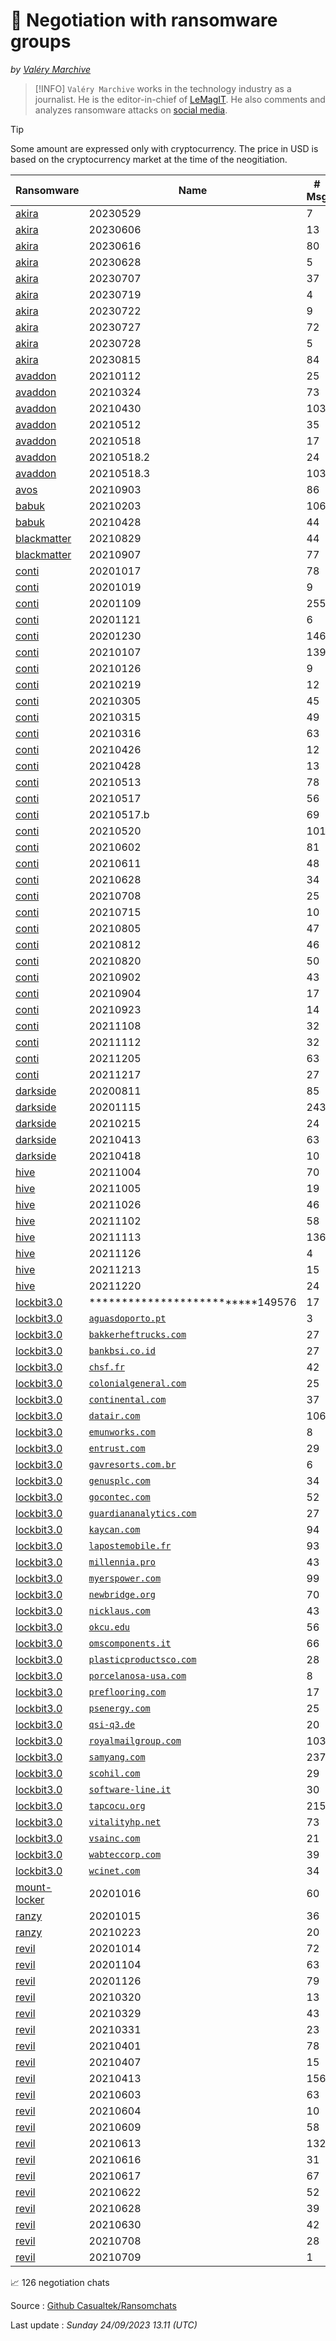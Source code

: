 
# 💬 Negotiation with ransomware groups

_by [Valéry Marchive](https://twitter.com/ValeryMarchive)_

> [!INFO]
> `Valéry Marchive` works in the technology industry as a journalist. He is the editor-in-chief of [LeMagIT](https://www.lemagit.fr). He also comments and analyzes ransomware attacks on [social media](https://twitter.com/valerymarchive?lang=en).
 
> [!TIP]
> Some amount are expressed only with cryptocurrency. The price in USD is based on the cryptocurrency market at the time of the neogitiation.
 
| Ransomware | Name | # Msg | Chat | Initial Ransom | Negotiated Ransom | Paid |
|---|---|---|---|---|---|---|
| [akira](group/akira)  | 20230529  | 7 | <a href="/#/negotiation/akira/20230529.html"> 💬 </a> |  $ 900,000 | N/A ||
| [akira](group/akira)  | 20230606  | 13 | <a href="/#/negotiation/akira/20230606.html"> 💬 </a> |  N/A | N/A ||
| [akira](group/akira)  | 20230616  | 80 | <a href="/#/negotiation/akira/20230616.html"> 💬 </a> |  $160,000 | $75,000 |💸|
| [akira](group/akira)  | 20230628  | 5 | <a href="/#/negotiation/akira/20230628.html"> 💬 </a> |  N/A | N/A ||
| [akira](group/akira)  | 20230707  | 37 | <a href="/#/negotiation/akira/20230707.html"> 💬 </a> |  $350,000 | $280,000 ||
| [akira](group/akira)  | 20230719  | 4 | <a href="/#/negotiation/akira/20230719.html"> 💬 </a> |  N/A | N/A ||
| [akira](group/akira)  | 20230722  | 9 | <a href="/#/negotiation/akira/20230722.html"> 💬 </a> |  N/A | N/A ||
| [akira](group/akira)  | 20230727  | 72 | <a href="/#/negotiation/akira/20230727.html"> 💬 </a> |  $250,000 | $110,000 |💸|
| [akira](group/akira)  | 20230728  | 5 | <a href="/#/negotiation/akira/20230728.html"> 💬 </a> |  N/A | N/A ||
| [akira](group/akira)  | 20230815  | 84 | <a href="/#/negotiation/akira/20230815.html"> 💬 </a> |  $2,400,000 | $1,000,000 |💸|
| [avaddon](group/avaddon)  | 20210112  | 25 | <a href="/#/negotiation/avaddon/20210112.html"> 💬 </a> |  $1,000,000 | $200,000 ||
| [avaddon](group/avaddon)  | 20210324  | 73 | <a href="/#/negotiation/avaddon/20210324.html"> 💬 </a> |  $45,000 | $30,000 ||
| [avaddon](group/avaddon)  | 20210430  | 103 | <a href="/#/negotiation/avaddon/20210430.html"> 💬 </a> |  $300,000 | $150,000 ||
| [avaddon](group/avaddon)  | 20210512  | 35 | <a href="/#/negotiation/avaddon/20210512.html"> 💬 </a> |  $1300 | N/A |💸|
| [avaddon](group/avaddon)  | 20210518  | 17 | <a href="/#/negotiation/avaddon/20210518.html"> 💬 </a> |  $400,000 | N/A ||
| [avaddon](group/avaddon)  | 20210518.2  | 24 | <a href="/#/negotiation/avaddon/20210518_2.html"> 💬 </a> |  N/A | N/A ||
| [avaddon](group/avaddon)  | 20210518.3  | 103 | <a href="/#/negotiation/avaddon/20210518_3.html"> 💬 </a> |  $80,000 | $30,000 ||
| [avos](group/avos)  | 20210903  | 86 | <a href="/#/negotiation/avos/20210903.html"> 💬 </a> |  $150,000 | $85,000 ||
| [babuk](group/babuk)  | 20210203  | 106 | <a href="/#/negotiation/babuk/20210203.html"> 💬 </a> |  $400,000 | $85,000 ||
| [babuk](group/babuk)  | 20210428  | 44 | <a href="/#/negotiation/babuk/20210428.html"> 💬 </a> |  $1,000,000 | $500,000 ||
| [blackmatter](group/blackmatter)  | 20210829  | 44 | <a href="/#/negotiation/blackmatter/20210829.html"> 💬 </a> |  $5,000,000 | $1,5000,000 ||
| [blackmatter](group/blackmatter)  | 20210907  | 77 | <a href="/#/negotiation/blackmatter/20210907.html"> 💬 </a> |  $15,000,000 | $13,500,000 ||
| [conti](group/conti)  | 20201017  | 78 | <a href="/#/negotiation/conti/20201017.html"> 💬 </a> |  $867,874.20 | $244,589.10 ||
| [conti](group/conti)  | 20201019  | 9 | <a href="/#/negotiation/conti/20201019.html"> 💬 </a> |  $848,915.20 | N/A ||
| [conti](group/conti)  | 20201109  | 255 | <a href="/#/negotiation/conti/20201109.html"> 💬 </a> |  $15,000,000 | $4,100,000 ||
| [conti](group/conti)  | 20201121  | 6 | <a href="/#/negotiation/conti/20201121.html"> 💬 </a> |  $14,000,000 | N/A ||
| [conti](group/conti)  | 20201230  | 146 | <a href="/#/negotiation/conti/20201230.html"> 💬 </a> |  $8,500,000 | $450,000 |💸|
| [conti](group/conti)  | 20210107  | 139 | <a href="/#/negotiation/conti/20210107.html"> 💬 </a> |  $900,000 | $162,792 |💸|
| [conti](group/conti)  | 20210126  | 9 | <a href="/#/negotiation/conti/20210126.html"> 💬 </a> |  $1,200,000 | N/A ||
| [conti](group/conti)  | 20210219  | 12 | <a href="/#/negotiation/conti/20210219.html"> 💬 </a> |  $1,500,000 | $1,050,000 ||
| [conti](group/conti)  | 20210305  | 45 | <a href="/#/negotiation/conti/20210305.html"> 💬 </a> |  $900,000 | $450,000 ||
| [conti](group/conti)  | 20210315  | 49 | <a href="/#/negotiation/conti/20210315.html"> 💬 </a> |  $1,100,000 | $100,000 |💸|
| [conti](group/conti)  | 20210316  | 63 | <a href="/#/negotiation/conti/20210316.html"> 💬 </a> |  $920,000 | $172,000 |💸|
| [conti](group/conti)  | 20210426  | 12 | <a href="/#/negotiation/conti/20210426.html"> 💬 </a> |  $1,700,000 | N/A ||
| [conti](group/conti)  | 20210428  | 13 | <a href="/#/negotiation/conti/20210428.html"> 💬 </a> |  $4,000,000 | N/A ||
| [conti](group/conti)  | 20210513  | 78 | <a href="/#/negotiation/conti/20210513.html"> 💬 </a> |  $200,000 | $100,000 |💸|
| [conti](group/conti)  | 20210517  | 56 | <a href="/#/negotiation/conti/20210517.html"> 💬 </a> |  $400,000 | $200 ||
| [conti](group/conti)  | 20210517.b  | 69 | <a href="/#/negotiation/conti/20210517_b.html"> 💬 </a> |  $1.350.000 | $350,000 ||
| [conti](group/conti)  | 20210520  | 101 | <a href="/#/negotiation/conti/20210520.html"> 💬 </a> |  $900,000 | $325,000 |💸|
| [conti](group/conti)  | 20210602  | 81 | <a href="/#/negotiation/conti/20210602.html"> 💬 </a> |  $1,700,000 | N/A ||
| [conti](group/conti)  | 20210611  | 48 | <a href="/#/negotiation/conti/20210611.html"> 💬 </a> |  $600,000 | $256,000 |💸|
| [conti](group/conti)  | 20210628  | 34 | <a href="/#/negotiation/conti/20210628.html"> 💬 </a> | |||
| [conti](group/conti)  | 20210708  | 25 | <a href="/#/negotiation/conti/20210708.html"> 💬 </a> |  $350,000 | $280,000 ||
| [conti](group/conti)  | 20210715  | 10 | <a href="/#/negotiation/conti/20210715.html"> 💬 </a> |  $720,000 | N/A ||
| [conti](group/conti)  | 20210805  | 47 | <a href="/#/negotiation/conti/20210805.html"> 💬 </a> |  $3.000.000 | $200,000 ||
| [conti](group/conti)  | 20210812  | 46 | <a href="/#/negotiation/conti/20210812.html"> 💬 </a> |  $300,650 | $150,000 |💸|
| [conti](group/conti)  | 20210820  | 50 | <a href="/#/negotiation/conti/20210820.html"> 💬 </a> |  $980,000 | $350,000 |💸|
| [conti](group/conti)  | 20210902  | 43 | <a href="/#/negotiation/conti/20210902.html"> 💬 </a> |  $850,000 | $635,000 ||
| [conti](group/conti)  | 20210904  | 17 | <a href="/#/negotiation/conti/20210904.html"> 💬 </a> |  $980,000 | $735,000 ||
| [conti](group/conti)  | 20210923  | 14 | <a href="/#/negotiation/conti/20210923.html"> 💬 </a> |  $100,000 | N/A ||
| [conti](group/conti)  | 20211108  | 32 | <a href="/#/negotiation/conti/20211108.html"> 💬 </a> |  $1,200,000 | $840,000 ||
| [conti](group/conti)  | 20211112  | 32 | <a href="/#/negotiation/conti/20211112.html"> 💬 </a> |  $1,950,000 | N/A ||
| [conti](group/conti)  | 20211205  | 63 | <a href="/#/negotiation/conti/20211205.html"> 💬 </a> |  $950,000 | $170,000 |💸|
| [conti](group/conti)  | 20211217  | 27 | <a href="/#/negotiation/conti/20211217.html"> 💬 </a> | |||
| [darkside](group/darkside)  | 20200811  | 85 | <a href="/#/negotiation/darkside/20200811.html"> 💬 </a> |  $2,000,000 | N/A ||
| [darkside](group/darkside)  | 20201115  | 243 | <a href="/#/negotiation/darkside/20201115.html"> 💬 </a> |  $1,000,000 | $350,000 |💸|
| [darkside](group/darkside)  | 20210215  | 24 | <a href="/#/negotiation/darkside/20210215.html"> 💬 </a> |  N/A | $250,000 |💸|
| [darkside](group/darkside)  | 20210413  | 63 | <a href="/#/negotiation/darkside/20210413.html"> 💬 </a> |  $600,000 | $250,000 |💸|
| [darkside](group/darkside)  | 20210418  | 10 | <a href="/#/negotiation/darkside/20210418.html"> 💬 </a> |  $10,000,000 | N/A ||
| [hive](group/hive)  | 20211004  | 70 | <a href="/#/negotiation/hive/20211004.html"> 💬 </a> |  $500,000 | $275,800 ||
| [hive](group/hive)  | 20211005  | 19 | <a href="/#/negotiation/hive/20211005.html"> 💬 </a> |  $1,200,000 | N/A ||
| [hive](group/hive)  | 20211026  | 46 | <a href="/#/negotiation/hive/20211026.html"> 💬 </a> |  $3,500,000 | $2,500,000 ||
| [hive](group/hive)  | 20211102  | 58 | <a href="/#/negotiation/hive/20211102.html"> 💬 </a> |  $200,000 | $170,000 ||
| [hive](group/hive)  | 20211113  | 136 | <a href="/#/negotiation/hive/20211113.html"> 💬 </a> |  $20,000,000 | $16,833,483 ||
| [hive](group/hive)  | 20211126  | 4 | <a href="/#/negotiation/hive/20211126.html"> 💬 </a> |  $3,500,000 | N/A ||
| [hive](group/hive)  | 20211213  | 15 | <a href="/#/negotiation/hive/20211213.html"> 💬 </a> |  $300,000 | $100,000 ||
| [hive](group/hive)  | 20211220  | 24 | <a href="/#/negotiation/hive/20211220.html"> 💬 </a> |  $1,000,000 | N/A ||
| [lockbit3.0](group/lockbit3)  | **************************149576  | 17 | <a href="/#/negotiation/lockbit3.0/**************************149576.html"> 💬 </a> |  $3,000,000 | $1,000,000 ||
| [lockbit3.0](group/lockbit3)  | [`aguasdoporto.pt`](https://www.aguasdoporto.pt)  | 3 | <a href="/#/negotiation/lockbit3.0/aguasdoporto_pt.html"> 💬 </a> | |||
| [lockbit3.0](group/lockbit3)  | [`bakkerheftrucks.com`](https://www.bakkerheftrucks.com)  | 27 | <a href="/#/negotiation/lockbit3.0/bakkerheftrucks_com.html"> 💬 </a> |  $100,000 | $10,000 ||
| [lockbit3.0](group/lockbit3)  | [`bankbsi.co.id`](https://www.bankbsi.co.id)  | 27 | <a href="/#/negotiation/lockbit3.0/bankbsi_co_id.html"> 💬 </a> |  $20,000,000 | N/A ||
| [lockbit3.0](group/lockbit3)  | [`chsf.fr`](https://www.chsf.fr)  | 42 | <a href="/#/negotiation/lockbit3.0/chsf_fr.html"> 💬 </a> |  $1,000,000 | N/A ||
| [lockbit3.0](group/lockbit3)  | [`colonialgeneral.com`](https://www.colonialgeneral.com)  | 25 | <a href="/#/negotiation/lockbit3.0/colonialgeneral_com.html"> 💬 </a> |  $120,000 | N/A ||
| [lockbit3.0](group/lockbit3)  | [`continental.com`](https://www.continental.com)  | 37 | <a href="/#/negotiation/lockbit3.0/continental_com.html"> 💬 </a> | |||
| [lockbit3.0](group/lockbit3)  | [`datair.com`](https://www.datair.com)  | 106 | <a href="/#/negotiation/lockbit3.0/datair_com.html"> 💬 </a> |  $150,000 | $250,000 ||
| [lockbit3.0](group/lockbit3)  | [`emunworks.com`](https://www.emunworks.com)  | 8 | <a href="/#/negotiation/lockbit3.0/emunworks_com.html"> 💬 </a> |  $200,000 | N/A ||
| [lockbit3.0](group/lockbit3)  | [`entrust.com`](https://www.entrust.com)  | 29 | <a href="/#/negotiation/lockbit3.0/entrust_com.html"> 💬 </a> |  $8,000,000 | $6,800,000 ||
| [lockbit3.0](group/lockbit3)  | [`gavresorts.com.br`](https://www.gavresorts.com.br)  | 6 | <a href="/#/negotiation/lockbit3.0/gavresorts_com_br.html"> 💬 </a> | |||
| [lockbit3.0](group/lockbit3)  | [`genusplc.com`](https://www.genusplc.com)  | 34 | <a href="/#/negotiation/lockbit3.0/genusplc_com.html"> 💬 </a> |  $5,000,000 | $3,300,000 ||
| [lockbit3.0](group/lockbit3)  | [`gocontec.com`](https://www.gocontec.com)  | 52 | <a href="/#/negotiation/lockbit3.0/gocontec_com.html"> 💬 </a> |  $4,000,000 | $3,600,000 ||
| [lockbit3.0](group/lockbit3)  | [`guardiananalytics.com`](https://www.guardiananalytics.com)  | 27 | <a href="/#/negotiation/lockbit3.0/guardiananalytics_com.html"> 💬 </a> |  $500,000 | N/A ||
| [lockbit3.0](group/lockbit3)  | [`kaycan.com`](https://www.kaycan.com)  | 94 | <a href="/#/negotiation/lockbit3.0/kaycan_com.html"> 💬 </a> |  $8,000,000 | $7,200,000 ||
| [lockbit3.0](group/lockbit3)  | [`lapostemobile.fr`](https://www.lapostemobile.fr)  | 93 | <a href="/#/negotiation/lockbit3.0/lapostemobile_fr.html"> 💬 </a> |  $1,400,000 | $300,000 ||
| [lockbit3.0](group/lockbit3)  | [`millennia.pro`](https://www.millennia.pro)  | 43 | <a href="/#/negotiation/lockbit3.0/millennia_pro.html"> 💬 </a> |  $300,000 | N/A ||
| [lockbit3.0](group/lockbit3)  | [`myerspower.com`](https://www.myerspower.com)  | 99 | <a href="/#/negotiation/lockbit3.0/myerspower_com.html"> 💬 </a> |  $4,500,000 | N/A ||
| [lockbit3.0](group/lockbit3)  | [`newbridge.org`](https://www.newbridge.org)  | 70 | <a href="/#/negotiation/lockbit3.0/newbridge_org.html"> 💬 </a> |  $250,000 | N/A ||
| [lockbit3.0](group/lockbit3)  | [`nicklaus.com`](https://www.nicklaus.com)  | 43 | <a href="/#/negotiation/lockbit3.0/nicklaus_com.html"> 💬 </a> |  $7,000,000 | N/A ||
| [lockbit3.0](group/lockbit3)  | [`okcu.edu`](https://www.okcu.edu)  | 56 | <a href="/#/negotiation/lockbit3.0/okcu_edu.html"> 💬 </a> |  $1,000,000 | N/A ||
| [lockbit3.0](group/lockbit3)  | [`omscomponents.it`](https://www.omscomponents.it)  | 66 | <a href="/#/negotiation/lockbit3.0/omscomponents_it.html"> 💬 </a> |  $500,000 | N/A ||
| [lockbit3.0](group/lockbit3)  | [`plasticproductsco.com`](https://www.plasticproductsco.com)  | 28 | <a href="/#/negotiation/lockbit3.0/plasticproductsco_com.html"> 💬 </a> |  $6,000,000 | N/A ||
| [lockbit3.0](group/lockbit3)  | [`porcelanosa-usa.com`](https://www.porcelanosa-usa.com)  | 8 | <a href="/#/negotiation/lockbit3.0/porcelanosa-usa_com.html"> 💬 </a> |  $1,500,000 | N/A ||
| [lockbit3.0](group/lockbit3)  | [`preflooring.com`](https://www.preflooring.com)  | 17 | <a href="/#/negotiation/lockbit3.0/preflooring_com.html"> 💬 </a> |  $200,000 | N/A ||
| [lockbit3.0](group/lockbit3)  | [`psenergy.com`](https://www.psenergy.com)  | 25 | <a href="/#/negotiation/lockbit3.0/psenergy_com.html"> 💬 </a> |  $2,000,000 | N/A ||
| [lockbit3.0](group/lockbit3)  | [`qsi-q3.de`](https://www.qsi-q3.de)  | 20 | <a href="/#/negotiation/lockbit3.0/qsi-q3_de.html"> 💬 </a> |  $400,000 | N/A ||
| [lockbit3.0](group/lockbit3)  | [`royalmailgroup.com`](https://www.royalmailgroup.com)  | 103 | <a href="/#/negotiation/lockbit3.0/royalmailgroup_com.html"> 💬 </a> |  $80,000,000 | N/A ||
| [lockbit3.0](group/lockbit3)  | [`samyang.com`](https://www.samyang.com)  | 237 | <a href="/#/negotiation/lockbit3.0/samyang_com.html"> 💬 </a> |  $8,000,000 | $18,000,000 ||
| [lockbit3.0](group/lockbit3)  | [`scohil.com`](https://www.scohil.com)  | 29 | <a href="/#/negotiation/lockbit3.0/scohil_com.html"> 💬 </a> |  $120,000 | N/A ||
| [lockbit3.0](group/lockbit3)  | [`software-line.it`](https://www.software-line.it)  | 30 | <a href="/#/negotiation/lockbit3.0/software-line_it.html"> 💬 </a> |  $100,000 | N/A ||
| [lockbit3.0](group/lockbit3)  | [`tapcocu.org`](https://www.tapcocu.org)  | 215 | <a href="/#/negotiation/lockbit3.0/tapcocu_org.html"> 💬 </a> |  $6,000,000 | $1,000,000 ||
| [lockbit3.0](group/lockbit3)  | [`vitalityhp.net`](https://www.vitalityhp.net)  | 73 | <a href="/#/negotiation/lockbit3.0/vitalityhp_net.html"> 💬 </a> |  $1,000,000 | N/A ||
| [lockbit3.0](group/lockbit3)  | [`vsainc.com`](https://www.vsainc.com)  | 21 | <a href="/#/negotiation/lockbit3.0/vsainc_com.html"> 💬 </a> |  $100,000 | N/A ||
| [lockbit3.0](group/lockbit3)  | [`wabteccorp.com`](https://www.wabteccorp.com)  | 39 | <a href="/#/negotiation/lockbit3.0/wabteccorp_com.html"> 💬 </a> |  $25,000,000 | N/A ||
| [lockbit3.0](group/lockbit3)  | [`wcinet.com`](https://www.wcinet.com)  | 34 | <a href="/#/negotiation/lockbit3.0/wcinet_com.html"> 💬 </a> |  $1,500,000 | N/A ||
| [mount-locker](group/mount-locker)  | 20201016  | 60 | <a href="/#/negotiation/mount-locker/20201016.html"> 💬 </a> |  $9,000,000 | $4,115,500 ||
| [ranzy](group/ranzy)  | 20201015  | 36 | <a href="/#/negotiation/ranzy/20201015.html"> 💬 </a> |  $7,000 | N/A ||
| [ranzy](group/ranzy)  | 20210223  | 20 | <a href="/#/negotiation/ranzy/20210223.html"> 💬 </a> |  $7,000 | N/A ||
| [revil](group/revil)  | 20201014  | 72 | <a href="/#/negotiation/revil/20201014.html"> 💬 </a> |  $7,500,000 | $1,270,000 |💸|
| [revil](group/revil)  | 20201104  | 63 | <a href="/#/negotiation/revil/20201104.html"> 💬 </a> |  $6,000,000 | N/A ||
| [revil](group/revil)  | 20201126  | 79 | <a href="/#/negotiation/revil/20201126.html"> 💬 </a> |  $9,000,000 | N/A ||
| [revil](group/revil)  | 20210320  | 13 | <a href="/#/negotiation/revil/20210320.html"> 💬 </a> | |||
| [revil](group/revil)  | 20210329  | 43 | <a href="/#/negotiation/revil/20210329.html"> 💬 </a> | |||
| [revil](group/revil)  | 20210331  | 23 | <a href="/#/negotiation/revil/20210331.html"> 💬 </a> | |||
| [revil](group/revil)  | 20210401  | 78 | <a href="/#/negotiation/revil/20210401.html"> 💬 </a> |  $170,000 | $100,000 |💸|
| [revil](group/revil)  | 20210407  | 15 | <a href="/#/negotiation/revil/20210407.html"> 💬 </a> | |||
| [revil](group/revil)  | 20210413  | 156 | <a href="/#/negotiation/revil/20210413.html"> 💬 </a> |  $3,000,000 | $1,500,000 ||
| [revil](group/revil)  | 20210603  | 63 | <a href="/#/negotiation/revil/20210603.html"> 💬 </a> |  $2,500,000 | $400,000 |💸|
| [revil](group/revil)  | 20210604  | 10 | <a href="/#/negotiation/revil/20210604.html"> 💬 </a> |  $5.500,000 | N/A ||
| [revil](group/revil)  | 20210609  | 58 | <a href="/#/negotiation/revil/20210609.html"> 💬 </a> |  $300,000 | $50,000 |💸|
| [revil](group/revil)  | 20210613  | 132 | <a href="/#/negotiation/revil/20210613.html"> 💬 </a> |  $1,000,000 | $300,000 |💸|
| [revil](group/revil)  | 20210616  | 31 | <a href="/#/negotiation/revil/20210616.html"> 💬 </a> |  $500,000 | $280,000 |💸|
| [revil](group/revil)  | 20210617  | 67 | <a href="/#/negotiation/revil/20210617.html"> 💬 </a> |  $120,000 | $15,300 ||
| [revil](group/revil)  | 20210622  | 52 | <a href="/#/negotiation/revil/20210622.html"> 💬 </a> |  $100,000 | $35,000 |💸|
| [revil](group/revil)  | 20210628  | 39 | <a href="/#/negotiation/revil/20210628.html"> 💬 </a> | |||
| [revil](group/revil)  | 20210630  | 42 | <a href="/#/negotiation/revil/20210630.html"> 💬 </a> | |||
| [revil](group/revil)  | 20210708  | 28 | <a href="/#/negotiation/revil/20210708.html"> 💬 </a> |  $3.000,000 | $300,000 ||
| [revil](group/revil)  | 20210709  | 1 | <a href="/#/negotiation/revil/20210709.html"> 💬 </a> |  $5,000,000 | N/A ||

📈 126 negotiation chats
 
> 
Source : [Github Casualtek/Ransomchats](https://github.com/Casualtek/Ransomchats/)
 
Last update : _Sunday 24/09/2023 13.11 (UTC)_
